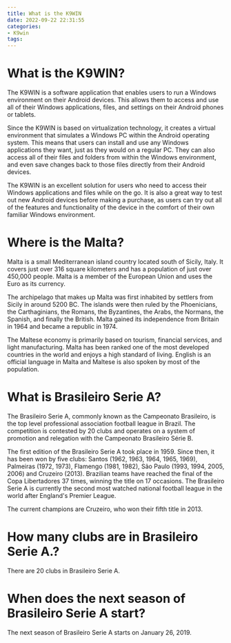 ```yaml
---
title: What is the K9WIN
date: 2022-09-22 22:31:55
categories:
- K9win
tags:
---
```



#  What is the K9WIN?

The K9WIN is a software application that enables users to run a Windows environment on their Android devices. This allows them to access and use all of their Windows applications, files, and settings on their Android phones or tablets.

Since the K9WIN is based on virtualization technology, it creates a virtual environment that simulates a Windows PC within the Android operating system. This means that users can install and use any Windows applications they want, just as they would on a regular PC. They can also access all of their files and folders from within the Windows environment, and even save changes back to those files directly from their Android devices.

The K9WIN is an excellent solution for users who need to access their Windows applications and files while on the go. It is also a great way to test out new Android devices before making a purchase, as users can try out all of the features and functionality of the device in the comfort of their own familiar Windows environment.

#  Where is the Malta?

Malta is a small Mediterranean island country located south of Sicily, Italy. It covers just over 316 square kilometers and has a population of just over 450,000 people. Malta is a member of the European Union and uses the Euro as its currency.

The archipelago that makes up Malta was first inhabited by settlers from Sicily in around 5200 BC. The islands were then ruled by the Phoenicians, the Carthaginians, the Romans, the Byzantines, the Arabs, the Normans, the Spanish, and finally the British. Malta gained its independence from Britain in 1964 and became a republic in 1974.

The Maltese economy is primarily based on tourism, financial services, and light manufacturing. Malta has been ranked one of the most developed countries in the world and enjoys a high standard of living. English is an official language in Malta and Maltese is also spoken by most of the population.

#  What is Brasileiro Serie A?

The Brasileiro Serie A, commonly known as the Campeonato Brasileiro, is the top level professional association football league in Brazil. The competition is contested by 20 clubs and operates on a system of promotion and relegation with the Campeonato Brasileiro Série B.

The first edition of the Brasileiro Serie A took place in 1959. Since then, it has been won by five clubs: Santos (1962, 1963, 1964, 1965, 1969), Palmeiras (1972, 1973), Flamengo (1981, 1982), São Paulo (1993, 1994, 2005, 2006) and Cruzeiro (2013). Brazilian teams have reached the final of the Copa Libertadores 37 times, winning the title on 17 occasions. The Brasileiro Serie A is currently the second most watched national football league in the world after England's Premier League.

The current champions are Cruzeiro, who won their fifth title in 2013.

#  How many clubs are in Brasileiro Serie A.?

There are 20 clubs in Brasileiro Serie A.

#  When does the next season of Brasileiro Serie A start?

The next season of Brasileiro Serie A starts on January 26, 2019.
